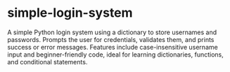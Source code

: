 # simple-login-system
A simple Python login system using a dictionary to store usernames and passwords. Prompts the user for credentials, validates them, and prints success or error messages. Features include case-insensitive username input and beginner-friendly code, ideal for learning dictionaries, functions, and conditional statements.

